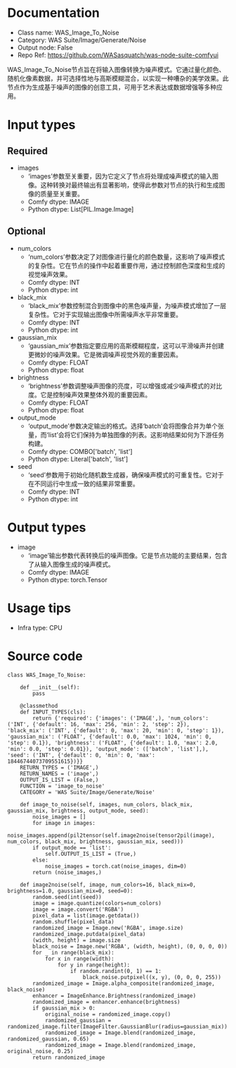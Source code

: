 # Documentation
- Class name: WAS_Image_To_Noise
- Category: WAS Suite/Image/Generate/Noise
- Output node: False
- Repo Ref: https://github.com/WASasquatch/was-node-suite-comfyui

WAS_Image_To_Noise节点旨在将输入图像转换为噪声模式。它通过量化颜色、随机化像素数据，并可选择性地与高斯模糊混合，以实现一种嘈杂的美学效果。此节点作为生成基于噪声的图像的创意工具，可用于艺术表达或数据增强等多种应用。

# Input types
## Required
- images
    - ‘images’参数至关重要，因为它定义了节点将处理成噪声模式的输入图像。这种转换对最终输出有显著影响，使得此参数对节点的执行和生成图像的质量至关重要。
    - Comfy dtype: IMAGE
    - Python dtype: List[PIL.Image.Image]
## Optional
- num_colors
    - ‘num_colors’参数决定了对图像进行量化的颜色数量，这影响了噪声模式的复杂性。它在节点的操作中起着重要作用，通过控制颜色深度和生成的视觉噪声效果。
    - Comfy dtype: INT
    - Python dtype: int
- black_mix
    - ‘black_mix’参数控制混合到图像中的黑色噪声量，为噪声模式增加了一层复杂性。它对于实现输出图像中所需噪声水平非常重要。
    - Comfy dtype: INT
    - Python dtype: int
- gaussian_mix
    - ‘gaussian_mix’参数指定要应用的高斯模糊程度，这可以平滑噪声并创建更微妙的噪声效果。它是微调噪声视觉外观的重要因素。
    - Comfy dtype: FLOAT
    - Python dtype: float
- brightness
    - ‘brightness’参数调整噪声图像的亮度，可以增强或减少噪声模式的对比度。它是控制噪声效果整体外观的重要因素。
    - Comfy dtype: FLOAT
    - Python dtype: float
- output_mode
    - ‘output_mode’参数决定输出的格式。选择‘batch’会将图像合并为单个张量，而‘list’会将它们保持为单独图像的列表。这影响结果如何为下游任务构建。
    - Comfy dtype: COMBO['batch', 'list']
    - Python dtype: Literal['batch', 'list']
- seed
    - ‘seed’参数用于初始化随机数生成器，确保噪声模式的可重复性。它对于在不同运行中生成一致的结果非常重要。
    - Comfy dtype: INT
    - Python dtype: int

# Output types
- image
    - ‘image’输出参数代表转换后的噪声图像。它是节点功能的主要结果，包含了从输入图像生成的噪声模式。
    - Comfy dtype: IMAGE
    - Python dtype: torch.Tensor

# Usage tips
- Infra type: CPU

# Source code
```
class WAS_Image_To_Noise:

    def __init__(self):
        pass

    @classmethod
    def INPUT_TYPES(cls):
        return {'required': {'images': ('IMAGE',), 'num_colors': ('INT', {'default': 16, 'max': 256, 'min': 2, 'step': 2}), 'black_mix': ('INT', {'default': 0, 'max': 20, 'min': 0, 'step': 1}), 'gaussian_mix': ('FLOAT', {'default': 0.0, 'max': 1024, 'min': 0, 'step': 0.1}), 'brightness': ('FLOAT', {'default': 1.0, 'max': 2.0, 'min': 0.0, 'step': 0.01}), 'output_mode': (['batch', 'list'],), 'seed': ('INT', {'default': 0, 'min': 0, 'max': 18446744073709551615})}}
    RETURN_TYPES = ('IMAGE',)
    RETURN_NAMES = ('image',)
    OUTPUT_IS_LIST = (False,)
    FUNCTION = 'image_to_noise'
    CATEGORY = 'WAS Suite/Image/Generate/Noise'

    def image_to_noise(self, images, num_colors, black_mix, gaussian_mix, brightness, output_mode, seed):
        noise_images = []
        for image in images:
            noise_images.append(pil2tensor(self.image2noise(tensor2pil(image), num_colors, black_mix, brightness, gaussian_mix, seed)))
        if output_mode == 'list':
            self.OUTPUT_IS_LIST = (True,)
        else:
            noise_images = torch.cat(noise_images, dim=0)
        return (noise_images,)

    def image2noise(self, image, num_colors=16, black_mix=0, brightness=1.0, gaussian_mix=0, seed=0):
        random.seed(int(seed))
        image = image.quantize(colors=num_colors)
        image = image.convert('RGBA')
        pixel_data = list(image.getdata())
        random.shuffle(pixel_data)
        randomized_image = Image.new('RGBA', image.size)
        randomized_image.putdata(pixel_data)
        (width, height) = image.size
        black_noise = Image.new('RGBA', (width, height), (0, 0, 0, 0))
        for _ in range(black_mix):
            for x in range(width):
                for y in range(height):
                    if random.randint(0, 1) == 1:
                        black_noise.putpixel((x, y), (0, 0, 0, 255))
        randomized_image = Image.alpha_composite(randomized_image, black_noise)
        enhancer = ImageEnhance.Brightness(randomized_image)
        randomized_image = enhancer.enhance(brightness)
        if gaussian_mix > 0:
            original_noise = randomized_image.copy()
            randomized_gaussian = randomized_image.filter(ImageFilter.GaussianBlur(radius=gaussian_mix))
            randomized_image = Image.blend(randomized_image, randomized_gaussian, 0.65)
            randomized_image = Image.blend(randomized_image, original_noise, 0.25)
        return randomized_image
```